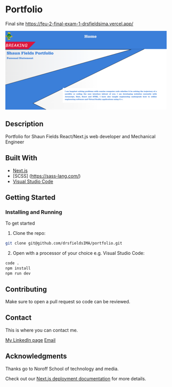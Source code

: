 # Portfolio
Final site https://feu-2-final-exam-1-drsfieldsima.vercel.app/

![](https://github.com/drsfieldsIMA/portfolio/blob/main/public/portfolio_picture.png)

## Description

Portfolio  for Shaun Fields React/Next.js web developer and Mechanical Engineer

## Built With

- [Next.js](https://nextjs.org/)
- [SCSS] (https://sass-lang.com/)
- [Visual Studio Code](https://code.visualstudio.com/)

## Getting Started

### Installing and Running

To get started 

1. Clone the repo:

```bash
git clone git@github.com/drsfieldsIMA/portfolio.git
```

2. Open with a processor of your choice e.g. Visual Studio Code:

```
code .
npm install
npm run dev
```

## Contributing

Make sure to open a pull request so code can be reviewed.

## Contact

This is where you can contact me.

[My LinkedIn page](https://www.linkedin.com/in/shaun-fields-8293b7a2/)
[Email](drsfieldsIMA@gmail.com)

## Acknowledgments

Thanks go to Noroff School of technology and media.

Check out our [Next.js deployment documentation](https://nextjs.org/docs/deployment) for more details.
